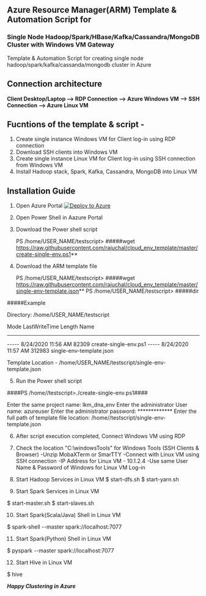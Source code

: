 ##  Azure Resource Manager(ARM) Template & Automation Script for 
###  Single Node Hadoop/Spark/HBase/Kafka/Cassandra/MongoDB Cluster with Windows VM Gateway

Template & Automation Script for creating single node hadoop/spark/kafka/cassanda/mongodb cluster in Azure

## Connection architecture

**Client Desktop/Laptop --> RDP Connection --> Azure Windows VM --> SSH Connection --> Azure Linux VM**

## Fucntions of the template & script -
1. Create single instance Windows VM for Client log-in using RDP connection
2. Download SSH clients into Windows VM
3. Create single instance Linux VM for Client log-in using SSH connection from Windows VM
4. Install Hadoop stack, Spark, Kafka, Cassandra, MongoDB into Linux VM

## Installation Guide

1. Open Azure Portal   [![Deploy to Azure](https://aka.ms/deploytoazurebutton)](https://portal.azure.com/)

2. Open Power Shell in Aazure Portal
3. Download the Power shell script 

    PS /home/USER_NAME/testscript> #####wget https://raw.githubusercontent.com/rajuchal/cloud_env_template/master/create-single-env.ps1**

4. Download the ARM template file

    PS /home/USER_NAME/testscript> #####wget  https://raw.githubusercontent.com/rajuchal/cloud_env_template/master/single-env-template.json**
    PS /home/USER_NAME/testscript> #####dir

#####Example

Directory: /home/USER_NAME/testscript

Mode                 LastWriteTime         Length Name
----                 -------------         ------ ----
-----           8/24/2020 11:56 AM          82309 create-single-env.ps1
-----           8/24/2020 11:57 AM         312983 single-env-template.json


Template Location - /home/USER_NAME/testscript/single-env-template.json

5. Run the Power shell script

####PS /home/<USER NAME>/testscript>./create-single-env.ps1####

Enter the same project name: lkm_dna_env
Enter the administrator User name: azureuser
Enter the administrator password: *************
Enter the full path of template file location: /home/<USER NAME>/testscript/single-env-template.json

6. After script execution completed, Connect Windows VM using RDP
7. Check the location "C:\windowsTools" for Windows Tools (SSH Clients & Browser)
   -Unzip MobaXTerm or SmarTTY
   -Connect with Linux VM using SSH connection
   -IP Address for Linux VM - 10.1.2.4
   -Use same User Name & Password of Windows for Linux VM Log-in 

8. Start Hadoop Services in Linux VM
$ start-dfs.sh
$ start-yarn.sh

9. Start Spark Services in Linux VM

$ start-master.sh
$ start-slaves.sh

10. Start Spark(Scala/Java) Shell  in Linux VM

$ spark-shell --master spark://localhost:7077

11. Start Spark(Python) Shell  in Linux VM

$ pyspark --master spark://localhost:7077

12. Start Hive  in Linux VM

$ hive


**_Happy Clustering in Azure_**


